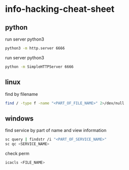 # info-hacking-cheat-sheet

## python

run server python3

```bash
python3 -m http.server 6666
```

run server python3

```bash
python -m SimpleHTTPServer 6666
```

## linux

find by filename
```bash
find / -type f -name "<PART_OF_FILE_NAME>" 2>/dev/null
```

## windows

find service by part of name and view information

```bash
sc query | findstr /i "<PART_OF_SERVICE_NAME>"
sc qc <SERVICE_NAME>
```

check perm

```bash
icacls <FILE_NAME>
```

